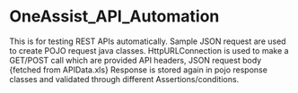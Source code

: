 # OneAssist_API_Automation

This is for testing REST APIs automatically. Sample JSON request are used to create POJO request java classes.
HttpURLConnection is used to make a GET/POST call which are provided API headers, JSON request body {fetched from APIData.xls}
Response is stored again in pojo response classes and validated through different Assertions/conditions.
